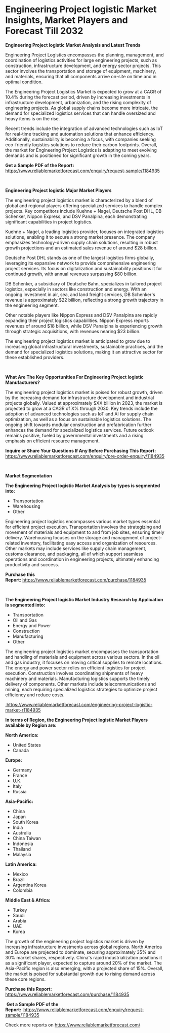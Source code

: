 <p><h1>Engineering Project logistic Market Insights, Market Players and Forecast Till 2032</h1></p><p><strong>Engineering Project logistic Market Analysis and Latest Trends</strong></p>
<p><p>Engineering Project Logistics encompasses the planning, management, and coordination of logistics activities for large engineering projects, such as construction, infrastructure development, and energy sector projects. This sector involves the transportation and storage of equipment, machinery, and materials, ensuring that all components arrive on-site on time and in optimal condition.</p><p>The Engineering Project Logistics Market is expected to grow at a CAGR of 10.4% during the forecast period, driven by increasing investments in infrastructure development, urbanization, and the rising complexity of engineering projects. As global supply chains become more intricate, the demand for specialized logistics services that can handle oversized and heavy items is on the rise.</p><p>Recent trends include the integration of advanced technologies such as IoT for real-time tracking and automation solutions that enhance efficiency. Additionally, sustainability is becoming a focus, with companies seeking eco-friendly logistics solutions to reduce their carbon footprints. Overall, the market for Engineering Project Logistics is adapting to meet evolving demands and is positioned for significant growth in the coming years.</p></p>
<p><strong>Get a Sample PDF of the Report:&nbsp;</strong> <a href="https://www.reliablemarketforecast.com/enquiry/request-sample/1184935?utm_campaign=1875&utm_medium=2&utm_source=Github&utm_content=ia&utm_term=11012025&utm_id=engineering-project-logistic">https://www.reliablemarketforecast.com/enquiry/request-sample/1184935</a></p>
<p>&nbsp;</p>
<p><strong>Engineering Project logistic Major Market Players</strong></p>
<p><p>The engineering project logistics market is characterized by a blend of global and regional players offering specialized services to handle complex projects. Key competitors include Kuehne + Nagel, Deutsche Post DHL, DB Schenker, Nippon Express, and DSV Panalpina, each demonstrating significant capabilities in project logistics.</p><p>Kuehne + Nagel, a leading logistics provider, focuses on integrated logistics solutions, enabling it to secure a strong market presence. The company emphasizes technology-driven supply chain solutions, resulting in robust growth projections and an estimated sales revenue of around $28 billion.</p><p>Deutsche Post DHL stands as one of the largest logistics firms globally, leveraging its expansive network to provide comprehensive engineering project services. Its focus on digitalization and sustainability positions it for continued growth, with annual revenues surpassing $80 billion.</p><p>DB Schenker, a subsidiary of Deutsche Bahn, specializes in tailored project logistics, especially in sectors like construction and energy. With an ongoing investment in air, sea, and land freight services, DB Schenker's revenue is approximately $22 billion, reflecting a strong growth trajectory in the engineering segment.</p><p>Other notable players like Nippon Express and DSV Panalpina are rapidly expanding their project logistics capabilities. Nippon Express reports revenues of around $18 billion, while DSV Panalpina is experiencing growth through strategic acquisitions, with revenues nearing $23 billion.</p><p>The engineering project logistics market is anticipated to grow due to increasing global infrastructural investments, sustainable practices, and the demand for specialized logistics solutions, making it an attractive sector for these established providers.</p></p>
<p>&nbsp;</p>
<p><strong>What Are The Key Opportunities For Engineering Project logistic Manufacturers?</strong></p>
<p><p>The engineering project logistics market is poised for robust growth, driven by the increasing demand for infrastructure development and industrial projects globally. Valued at approximately $XX billion in 2023, the market is projected to grow at a CAGR of X% through 2030. Key trends include the adoption of advanced technologies such as IoT and AI for supply chain optimization, as well as a focus on sustainable logistics solutions. The ongoing shift towards modular construction and prefabrication further enhances the demand for specialized logistics services. Future outlook remains positive, fueled by governmental investments and a rising emphasis on efficient resource management.</p></p>
<p><strong>Inquire or Share Your Questions If Any Before Purchasing This Report:</strong> <a href="https://www.reliablemarketforecast.com/enquiry/pre-order-enquiry/1184935?utm_campaign=1875&utm_medium=2&utm_source=Github&utm_content=ia&utm_term=11012025&utm_id=engineering-project-logistic">https://www.reliablemarketforecast.com/enquiry/pre-order-enquiry/1184935</a></p>
<p>&nbsp;</p>
<p><strong>Market Segmentation</strong></p>
<p><strong>The Engineering Project logistic Market Analysis by types is segmented into:</strong></p>
<p><ul><li>Transportation</li><li>Warehousing</li><li>Other</li></ul></p>
<p><p>Engineering project logistics encompasses various market types essential for efficient project execution. Transportation involves the strategizing and movement of materials and equipment to and from job sites, ensuring timely delivery. Warehousing focuses on the storage and management of project-related inventory, facilitating easy access and organization of resources. Other markets may include services like supply chain management, customs clearance, and packaging, all of which support seamless operations and coordination in engineering projects, ultimately enhancing productivity and success.</p></p>
<p><strong>Purchase this Report:&nbsp;</strong><a href="https://www.reliablemarketforecast.com/purchase/1184935?utm_campaign=1875&utm_medium=2&utm_source=Github&utm_content=ia&utm_term=11012025&utm_id=engineering-project-logistic">https://www.reliablemarketforecast.com/purchase/1184935</a></p>
<p>&nbsp;</p>
<p><strong>The Engineering Project logistic Market Industry Research by Application is segmented into:</strong></p>
<p><ul><li>Transportation</li><li>Oil and Gas</li><li>Energy and Power</li><li>Construction</li><li>Manufacturing</li><li>Other</li></ul></p>
<p><p>The engineering project logistics market encompasses the transportation and handling of materials and equipment across various sectors. In the oil and gas industry, it focuses on moving critical supplies to remote locations. The energy and power sector relies on efficient logistics for project execution. Construction involves coordinating shipments of heavy machinery and materials. Manufacturing logistics supports the timely delivery of components. Other markets include telecommunications and mining, each requiring specialized logistics strategies to optimize project efficiency and reduce costs.</p></p>
<p><a href="https://www.reliablemarketforecast.com/engineering-project-logistic-market-r1184935?utm_campaign=1875&utm_medium=2&utm_source=Github&utm_content=ia&utm_term=11012025&utm_id=engineering-project-logistic">&nbsp;https://www.reliablemarketforecast.com/engineering-project-logistic-market-r1184935</a></p>
<p><strong>In terms of Region, the Engineering Project logistic Market Players available by Region are:</strong></p>
<p>
    <p> <strong> North America: </strong>
        <ul>
            <li>United States</li>
            <li>Canada</li>
        </ul>
        </p> 
    <p> <strong> Europe: </strong>
        <ul>
            <li>Germany</li>
            <li>France</li>
            <li>U.K.</li>
            <li>Italy</li>
            <li>Russia</li>
        </ul>
        </p> 
    <p> <strong> Asia-Pacific: </strong>
        <ul>
            <li>China</li>
            <li>Japan</li>
            <li>South Korea</li>
            <li>India</li>
            <li>Australia</li>
            <li>China Taiwan</li>
            <li>Indonesia</li>
            <li>Thailand</li>
            <li>Malaysia</li>
        </ul>
        </p> 
    <p> <strong> Latin America: </strong>
        <ul>
            <li>Mexico</li>
            <li>Brazil</li>
            <li>Argentina Korea</li>
            <li>Colombia</li>
        </ul>
        </p> 
    <p> <strong> Middle East & Africa: </strong>
        <ul>
            <li>Turkey</li>
            <li>Saudi</li>
            <li>Arabia</li>
            <li>UAE</li>
            <li>Korea</li>
        </ul>
    </p>
    </p>
<p><p>The growth of the engineering project logistics market is driven by increasing infrastructure investments across global regions. North America and Europe are projected to dominate, securing approximately 35% and 30% market shares, respectively. China's rapid industrialization positions it as a significant player, expected to capture around 20% of the market. The Asia-Pacific region is also emerging, with a projected share of 15%. Overall, the market is poised for substantial growth due to rising demand across these core regions.</p></p>
<p><strong>Purchase this Report: </strong><a href="https://www.reliablemarketforecast.com/purchase/1184935?utm_campaign=1875&utm_medium=2&utm_source=Github&utm_content=ia&utm_term=11012025&utm_id=engineering-project-logistic">https://www.reliablemarketforecast.com/purchase/1184935</a></p>
<p>&nbsp;<strong>Get a Sample PDF of the Report:&nbsp;&nbsp;</strong><a href="https://www.reliablemarketforecast.com/enquiry/request-sample/1184935?utm_campaign=1875&utm_medium=2&utm_source=Github&utm_content=ia&utm_term=11012025&utm_id=engineering-project-logistic">https://www.reliablemarketforecast.com/enquiry/request-sample/1184935</a></p>
<p><strong></strong></p>
<p>Check more reports on <a href="https://www.reliablemarketforecast.com/?utm_campaign=1875&utm_medium=2&utm_source=Github&utm_content=ia&utm_term=11012025&utm_id=engineering-project-logistic">https://www.reliablemarketforecast.com/</a></p>
